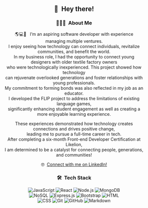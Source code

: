 <div align="center" style="width: 90%; max-width: 800px; margin: auto;">
  
## 👋 &nbsp;Hey there!

### 👩🏻‍💻 &nbsp;About Me

🌎💻👥 &nbsp; I’m an aspiring software developer with experience managing multiple ventures.<br/> 
I enjoy seeing how technology can connect individuals, revitalize communities, and benefit the world.<br/>
In my business role, I had the opportunity to connect young designers with older textile factory owners <br/>
who were technologically inexperienced. This project showed how technology <br/> 
can rejuvenate overlooked generations and foster relationships with young professionals. <br/>
My commitment to forming bonds was also reflected in my job as an educator. <br/>
I developed the FLIP project to address the limitations of existing language games, <br/>
significantly enhancing student engagement as well as creating a more enjoyable learning experience.<br/>

These experiences demonstrated how technology creates connections and drives positive change, <br/>
leading me to pursue a full-time career in tech. <br/> 
After completing a six-month Front-end Developer Certification at Likelion, <br/>
I am determined to be a catalyst for connecting people, generations, and communities!<br/>

🤓 &nbsp;[Connect with me on LinkedIn!](https://www.linkedin.com/in/rachelskim16/)

### 🛠 &nbsp;Tech Stack

<div>
  <img src="https://img.shields.io/badge/-JavaScript-05122A?style=flat&logo=javascript" alt="JavaScript" />
  <img src="https://img.shields.io/badge/-React-05122A?style=flat&logo=react" alt="React" />
  <img src="https://img.shields.io/badge/-Node.js-05122A?style=flat&logo=node.js" alt="Node.js" />
  <img src="https://img.shields.io/badge/-MongoDB-05122A?style=flat&logo=mongodb" alt="MongoDB" />
</div>
<div>
  <img src="https://img.shields.io/badge/-NoSQL-05122A?style=flat&logo=adobe-NoSQL" alt="NoSQL" />
  <img src="https://img.shields.io/badge/-Expressjs-05122A?style=flat&logo=adobe-Expressjs" alt="Express.js" />
  <img src="https://img.shields.io/badge/-Bootstrap-05122A?style=flat&logo=bootstrap&logoColor=563D7C" alt="Bootstrap" />
  <img src="https://img.shields.io/badge/-HTML-05122A?style=flat&logo=HTML5" alt="HTML" />
</div>
<div>
  <img src="https://img.shields.io/badge/-CSS-05122A?style=flat&logo=CSS3&logoColor=1572B6" alt="CSS" />
  <img src="https://img.shields.io/badge/-Git-05122A?style=flat&logo=git" alt="Git" />
  <img src="https://img.shields.io/badge/-GitHub-05122A?style=flat&logo=github" alt="GitHub" />
  <img src="https://img.shields.io/badge/-Markdown-05122A?style=flat&logo=markdown" alt="Markdown" />
</div>

</div>
